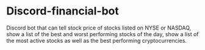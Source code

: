 # Discord-financial-bot
Discord bot that can tell stock price of stocks listed on NYSE or NASDAQ, show a list of the best and worst performing stocks of the day, show a list of the most active stocks as well as the best performing cryptocurrencies.
